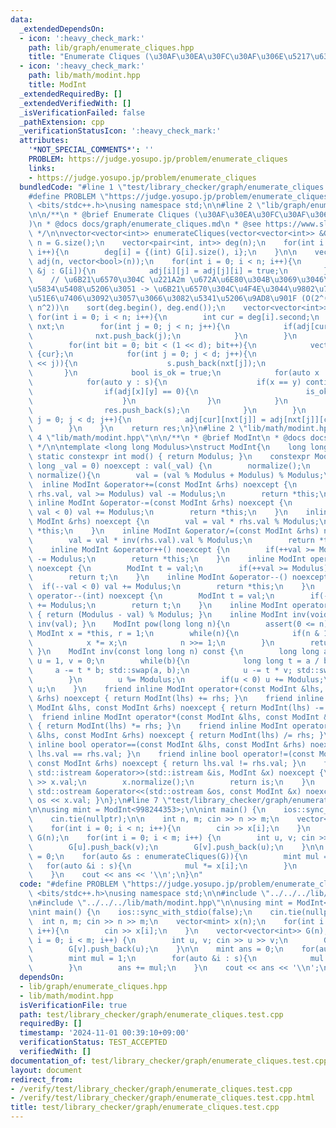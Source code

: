 ```yaml
---
data:
  _extendedDependsOn:
  - icon: ':heavy_check_mark:'
    path: lib/graph/enumerate_cliques.hpp
    title: "Enumerate Cliques (\u30AF\u30EA\u30FC\u30AF\u306E\u5217\u6319)"
  - icon: ':heavy_check_mark:'
    path: lib/math/modint.hpp
    title: ModInt
  _extendedRequiredBy: []
  _extendedVerifiedWith: []
  _isVerificationFailed: false
  _pathExtension: cpp
  _verificationStatusIcon: ':heavy_check_mark:'
  attributes:
    '*NOT_SPECIAL_COMMENTS*': ''
    PROBLEM: https://judge.yosupo.jp/problem/enumerate_cliques
    links:
    - https://judge.yosupo.jp/problem/enumerate_cliques
  bundledCode: "#line 1 \"test/library_checker/graph/enumerate_cliques.test.cpp\"\n\
    #define PROBLEM \"https://judge.yosupo.jp/problem/enumerate_cliques\"\n#include\
    \ <bits/stdc++.h>\nusing namespace std;\n\n#line 2 \"lib/graph/enumerate_cliques.hpp\"\
    \n\n/**\n * @brief Enumerate Cliques (\u30AF\u30EA\u30FC\u30AF\u306E\u5217\u6319\
    )\n * @docs docs/graph/enumerate_cliques.md\n * @see https://www.slideshare.net/wata_orz/ss-12131479\n\
    \ */\n\nvector<vector<int>> enumerateCliques(vector<vector<int>> &G){\n    int\
    \ n = G.size();\n    vector<pair<int, int>> deg(n);\n    for(int i = 0; i < n;\
    \ i++){\n        deg[i] = {(int) G[i].size(), i};\n    }\n\n    vector<vector<bool>>\
    \ adj(n, vector<bool>(n));\n    for(int i = 0; i < n; i++){\n        for(auto\
    \ &j : G[i]){\n            adj[i][j] = adj[j][i] = true;\n        }\n    }\n\n\
    \    // \u6B21\u6570\u304C \u221A2m \u672A\u6E80\u304B\u3069\u3046\u304B\u3067\
    \u5834\u5408\u5206\u3051 -> \u6B21\u6570\u304C\u4F4E\u3044\u9802\u70B9\u304B\u3089\
    \u51E6\u7406\u3092\u3057\u3066\u3082\u5341\u5206\u9AD8\u901F (O(2^(\u221A2m) *\
    \ n^2))\n    sort(deg.begin(), deg.end());\n    vector<vector<int>> res;\n   \
    \ for(int i = 0; i < n; i++){\n        int cur = deg[i].second;\n        vector<int>\
    \ nxt;\n        for(int j = 0; j < n; j++){\n            if(adj[cur][j]){\n  \
    \              nxt.push_back(j);\n            }\n        }\n        int d = nxt.size();\n\
    \        for(int bit = 0; bit < (1 << d); bit++){\n            vector<int> s =\
    \ {cur};\n            for(int j = 0; j < d; j++){\n                if(bit & (1\
    \ << j)){\n                    s.push_back(nxt[j]);\n                }\n     \
    \       }\n            bool is_ok = true;\n            for(auto x : s){\n    \
    \            for(auto y : s){\n                    if(x == y) continue;\n    \
    \                if(adj[x][y] == 0){\n                        is_ok = false;\n\
    \                    }\n                }\n            }\n            if(is_ok){\n\
    \                res.push_back(s);\n            }\n        }\n        for(int\
    \ j = 0; j < d; j++){\n            adj[cur][nxt[j]] = adj[nxt[j]][cur] = false;\n\
    \        }\n    }\n    return res;\n}\n#line 2 \"lib/math/modint.hpp\"\n\n#line\
    \ 4 \"lib/math/modint.hpp\"\n\n/**\n * @brief ModInt\n * @docs docs/math/modint.md\n\
    \ */\n\ntemplate <long long Modulus>\nstruct ModInt{\n    long long val;\n   \
    \ static constexpr int mod() { return Modulus; }\n    constexpr ModInt(const long\
    \ long _val = 0) noexcept : val(_val) {\n        normalize();\n    }\n    void\
    \ normalize(){\n        val = (val % Modulus + Modulus) % Modulus;\n    }\n  \
    \  inline ModInt &operator+=(const ModInt &rhs) noexcept {\n        if(val +=\
    \ rhs.val, val >= Modulus) val -= Modulus;\n        return *this;\n    }\n   \
    \ inline ModInt &operator-=(const ModInt &rhs) noexcept {\n        if(val -= rhs.val,\
    \ val < 0) val += Modulus;\n        return *this;\n    }\n    inline ModInt &operator*=(const\
    \ ModInt &rhs) noexcept {\n        val = val * rhs.val % Modulus;\n        return\
    \ *this;\n    }\n    inline ModInt &operator/=(const ModInt &rhs) noexcept {\n\
    \        val = val * inv(rhs.val).val % Modulus;\n        return *this;\n    }\n\
    \    inline ModInt &operator++() noexcept {\n        if(++val >= Modulus) val\
    \ -= Modulus;\n        return *this;\n    }\n    inline ModInt operator++(int)\
    \ noexcept {\n        ModInt t = val;\n        if(++val >= Modulus) val -= Modulus;\n\
    \        return t;\n    }\n    inline ModInt &operator--() noexcept {\n      \
    \  if(--val < 0) val += Modulus;\n        return *this;\n    }\n    inline ModInt\
    \ operator--(int) noexcept {\n        ModInt t = val;\n        if(--val < 0) val\
    \ += Modulus;\n        return t;\n    }\n    inline ModInt operator-() const noexcept\
    \ { return (Modulus - val) % Modulus; }\n    inline ModInt inv(void) const { return\
    \ inv(val); }\n    ModInt pow(long long n){\n        assert(0 <= n);\n       \
    \ ModInt x = *this, r = 1;\n        while(n){\n            if(n & 1) r *= x;\n\
    \            x *= x;\n            n >>= 1;\n        }\n        return r;\n   \
    \ }\n    ModInt inv(const long long n) const {\n        long long a = n, b = Modulus,\
    \ u = 1, v = 0;\n        while(b){\n            long long t = a / b;\n       \
    \     a -= t * b; std::swap(a, b);\n            u -= t * v; std::swap(u, v);\n\
    \        }\n        u %= Modulus;\n        if(u < 0) u += Modulus;\n        return\
    \ u;\n    }\n    friend inline ModInt operator+(const ModInt &lhs, const ModInt\
    \ &rhs) noexcept { return ModInt(lhs) += rhs; }\n    friend inline ModInt operator-(const\
    \ ModInt &lhs, const ModInt &rhs) noexcept { return ModInt(lhs) -= rhs; }\n  \
    \  friend inline ModInt operator*(const ModInt &lhs, const ModInt &rhs) noexcept\
    \ { return ModInt(lhs) *= rhs; }\n    friend inline ModInt operator/(const ModInt\
    \ &lhs, const ModInt &rhs) noexcept { return ModInt(lhs) /= rhs; }\n    friend\
    \ inline bool operator==(const ModInt &lhs, const ModInt &rhs) noexcept { return\
    \ lhs.val == rhs.val; }\n    friend inline bool operator!=(const ModInt &lhs,\
    \ const ModInt &rhs) noexcept { return lhs.val != rhs.val; }\n    friend inline\
    \ std::istream &operator>>(std::istream &is, ModInt &x) noexcept {\n        is\
    \ >> x.val;\n        x.normalize();\n        return is;\n    }\n    friend inline\
    \ std::ostream &operator<<(std::ostream &os, const ModInt &x) noexcept { return\
    \ os << x.val; }\n};\n#line 7 \"test/library_checker/graph/enumerate_cliques.test.cpp\"\
    \n\nusing mint = ModInt<998244353>;\n\nint main() {\n    ios::sync_with_stdio(false);\n\
    \    cin.tie(nullptr);\n\n    int n, m; cin >> n >> m;\n    vector<mint> x(n);\n\
    \    for(int i = 0; i < n; i++){\n        cin >> x[i];\n    }\n    vector<vector<int>>\
    \ G(n);\n    for(int i = 0; i < m; i++) {\n        int u, v; cin >> u >> v;\n\
    \        G[u].push_back(v);\n        G[v].push_back(u);\n    }\n\n    mint ans\
    \ = 0;\n    for(auto &s : enumerateCliques(G)){\n        mint mul = 1;\n     \
    \   for(auto &i : s){\n            mul *= x[i];\n        }\n        ans += mul;\n\
    \    }\n    cout << ans << '\\n';\n}\n"
  code: "#define PROBLEM \"https://judge.yosupo.jp/problem/enumerate_cliques\"\n#include\
    \ <bits/stdc++.h>\nusing namespace std;\n\n#include \"../../../lib/graph/enumerate_cliques.hpp\"\
    \n#include \"../../../lib/math/modint.hpp\"\n\nusing mint = ModInt<998244353>;\n\
    \nint main() {\n    ios::sync_with_stdio(false);\n    cin.tie(nullptr);\n\n  \
    \  int n, m; cin >> n >> m;\n    vector<mint> x(n);\n    for(int i = 0; i < n;\
    \ i++){\n        cin >> x[i];\n    }\n    vector<vector<int>> G(n);\n    for(int\
    \ i = 0; i < m; i++) {\n        int u, v; cin >> u >> v;\n        G[u].push_back(v);\n\
    \        G[v].push_back(u);\n    }\n\n    mint ans = 0;\n    for(auto &s : enumerateCliques(G)){\n\
    \        mint mul = 1;\n        for(auto &i : s){\n            mul *= x[i];\n\
    \        }\n        ans += mul;\n    }\n    cout << ans << '\\n';\n}\n"
  dependsOn:
  - lib/graph/enumerate_cliques.hpp
  - lib/math/modint.hpp
  isVerificationFile: true
  path: test/library_checker/graph/enumerate_cliques.test.cpp
  requiredBy: []
  timestamp: '2024-11-01 00:39:10+09:00'
  verificationStatus: TEST_ACCEPTED
  verifiedWith: []
documentation_of: test/library_checker/graph/enumerate_cliques.test.cpp
layout: document
redirect_from:
- /verify/test/library_checker/graph/enumerate_cliques.test.cpp
- /verify/test/library_checker/graph/enumerate_cliques.test.cpp.html
title: test/library_checker/graph/enumerate_cliques.test.cpp
---
```

